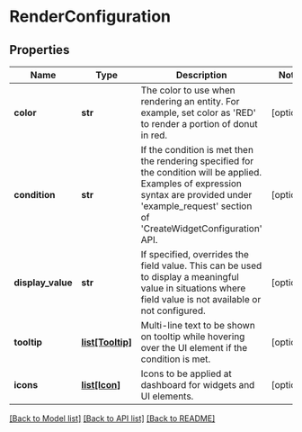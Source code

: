# RenderConfiguration

## Properties
Name | Type | Description | Notes
------------ | ------------- | ------------- | -------------
**color** | **str** | The color to use when rendering an entity. For example, set color as &#x27;RED&#x27; to render a portion of donut in red. | [optional] 
**condition** | **str** | If the condition is met then the rendering specified for the condition will be applied. Examples of expression syntax are provided under &#x27;example_request&#x27; section of &#x27;CreateWidgetConfiguration&#x27; API. | [optional] 
**display_value** | **str** | If specified, overrides the field value. This can be used to display a meaningful value in situations where field value is not available or not configured. | [optional] 
**tooltip** | [**list[Tooltip]**](Tooltip.md) | Multi-line text to be shown on tooltip while hovering over the UI element if the condition is met. | [optional] 
**icons** | [**list[Icon]**](Icon.md) | Icons to be applied at dashboard for widgets and UI elements. | [optional] 

[[Back to Model list]](../README.md#documentation-for-models) [[Back to API list]](../README.md#documentation-for-api-endpoints) [[Back to README]](../README.md)

